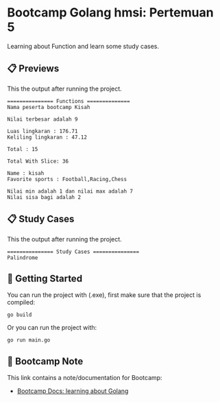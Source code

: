 # Bootcamp Golang hmsi: Pertemuan 5
Learning about Function and learn some study cases.

## 📋 Previews
This the output after running the project.

    =============== Functions ==============
    Nama peserta bootcamp Kisah

    Nilai terbesar adalah 9

    Luas lingkaran : 176.71
    Keliling lingkaran : 47.12

    Total : 15

    Total With Slice: 36

    Name : kisah
    Favorite sports : Football,Racing,Chess

    Nilai min adalah 1 dan nilai max adalah 7
    Nilai sisa bagi adalah 2

## 📋 Study Cases
This the output after running the project.

    =============== Study Cases ===============
    Palindrome
    

## 🧪 Getting Started
You can run the project with (.exe), first make sure that the project is compiled:

    go build

Or you can run the project with:

    go run main.go

## 📝 Bootcamp Note
This link contains a note/documentation for Bootcamp:
- [Bootcamp Docs: learning about Golang](https://drive.google.com/drive/folders/14fco3zw_Yt2DDrUZKvif-5nai9nUFooC?usp=sharing)
